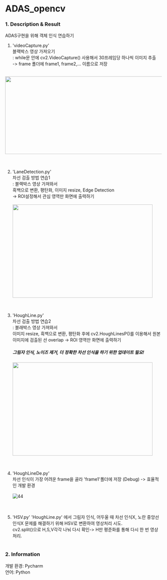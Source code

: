 # ADAS_opencv

### 1. Description & Result ###
ADAS구현을 위해 객체 인식 연습하기

1. 'videoCapture.py'  
블랙박스 영상 가져오기  
: while문 안에 cv2.VideoCapture() 사용해서 30프레임당 하나씩 이미지 추출  
-> frame 폴더에 frame1, frame2,... 이름으로 저장  
<br/>
<img src="https://user-images.githubusercontent.com/105180751/171773260-2b4b3fc0-b639-4654-9b85-b04a32858e6f.JPG" width="625" height="250"/></center>
<br/><br/><br/>

2. 'LaneDetection.py'  
차선 검출 방법 연습1  
: 블랙박스 영상 가져와서  
흑백으로 변환, 평탄화, 이미지 resize, Edge Detection  
-> ROI설정해서 관심 영역만 화면에 출력하기
<br/><br/>
<img src="https://user-images.githubusercontent.com/105180751/171774105-fb195b5e-1b9b-4263-bfca-56faac750745.JPG" width="450" height="300"/></center>
<br/><br/><br/>

3. 'HoughLine.py'  
차선 검출 방법 연습2  
: 블래박스 영상 가져와서  
이미지 resize, 흑백으로 변환, 평탄화 후에
cv2.HoughLinesP()를 이용해서 원본 이미지에 검출된 선 overlap 
-> ROI 영역만 화면에 출력하기
    ##### 그림자 인식, 노이즈 제거, 더 정확한 차선 인식을 하기 위한 업데이트 필요!
    <img src="https://user-images.githubusercontent.com/105180751/171773954-b024117b-d95d-4e4b-80b2-6a5fb9e7223c.JPG" width="450" height="300"/></center>
<br/><br/><br/>

4. 'HoughLineDe.py'  
차선 인식이 가장 어려운 frame을 골라 'frame1'폴더에 저장 (Debug) -> 효율적인 개발 환경 
<br/><br/>
![44](https://user-images.githubusercontent.com/105180751/171839198-578dac78-b5c3-4a74-822a-5173a1ad9064.JPG)
<br/><br/><br/>

5. 'HSV.py'
'HoughLine.py' 에서 그림자 인식, 어두울 때 차선 인식X, 노란 중앙선 인식X 문제를 해결하기 위해 HSV로 변환하여 영상처리 시도.  
cv2.split()으로 H,S,V각각 나눠 다시 확인-> H만 평준화를 통해 다시 한 번 영상 처리.
<br/><br/>

### 2. Information ##
개발 환경: Pycharm  
언어: Python

